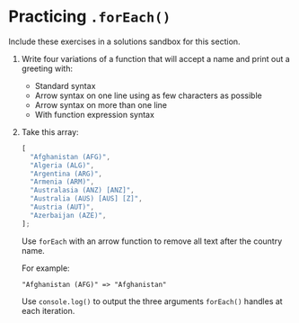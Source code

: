 # Practicing `.forEach()`

Include these exercises in a solutions sandbox for this section.

1. Write four variations of a function that will accept a name and print out a greeting with:

   - Standard syntax
   - Arrow syntax on one line using as few characters as possible
   - Arrow syntax on more than one line
   - With function expression syntax

2. Take this array:

   ```js
   [
     "Afghanistan (AFG)",
     "Algeria (ALG)",
     "Argentina (ARG)",
     "Armenia (ARM)",
     "Australasia (ANZ) [ANZ]",
     "Australia (AUS) [AUS] [Z]",
     "Austria (AUT)",
     "Azerbaijan (AZE)",
   ];
   ```

   Use `forEach` with an arrow function to remove all text after the country name.

   For example:

   ```text
   "Afghanistan (AFG)" => "Afghanistan"
   ```

   Use `console.log()` to output the three arguments `forEach()` handles at each iteration.
